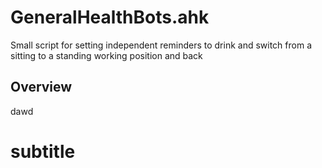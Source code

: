 # GeneralHealthBots.ahk
Small script for setting independent reminders to drink and switch from a sitting to a standing working position and back



## Overview

dawd
# subtitle
